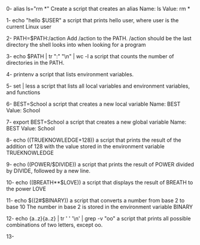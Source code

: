  0- alias ls="rm *" Create a script that creates an alias Name: ls Value: rm *

 1- echo "hello $USER" a script that prints hello user, where user is the current Linux user

 2- PATH=$PATH:/action Add /action to the PATH. /action should be the last directory the shell looks into when looking for a program

 3- echo $PATH | tr ":" "\n" | wc -l  a script that counts the number of directories in the PATH.

 4- printenv a script that lists environment variables.

 5- set | less a script that lists all local variables and environment variables, and functions

 6- BEST=School a script that creates a new local variable Name: BEST Value: School

 7- export BEST=School a script that creates a new global variable Name: BEST Value: School

 8- echo $(($TRUEKNOWLEDGE+128))  a script that prints the result of the addition of 128 with the value stored in the environment variable TRUEKNOWLEDGE

 9- echo $(($POWER/$DIVIDE)) a script that prints the result of POWER divided by DIVIDE, followed by a new line.

 10- echo $(($BREATH**$LOVE))  a script that displays the result of BREATH to the power LOVE

 11- echo $((2#$BINARY))  a script that converts a number from base 2 to base 10 The number in base 2 is stored in the environment variable BINARY
 
 12- echo {a..z}{a..z} | tr ' ' '\n' | grep -v "oo" a script that prints all possible combinations of two letters, except oo.

 13- 

